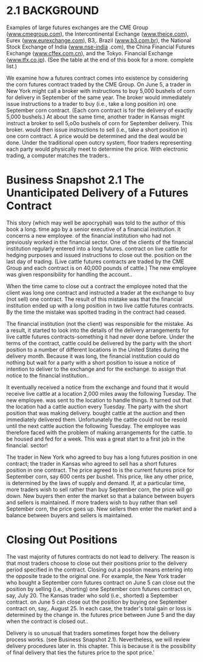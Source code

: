 # 2.1 BACKGROUND  

Examples of large futures exchanges are the CME Group (www.cmegroup.com), the Intercontinental Exchange (www.theice.com), Eurex (www.eurexchange.com), B3,. Brazil (www.b3.com.br), the National Stock Exchange of India (www.nse-india .com), the China Financial Futures Exchange (www.cffex.com.cn), and the Tokyo. Financial Exchange (www.tfx.co.jp). (See the table at the end of this book for a more. complete list.)  

We examine how a futures contract comes into existence by considering the corn futures contract traded by the CME Group. On June 5, a trader in New York might call a broker with instructions to buy 5,000 bushels of corn for delivery in September of the same year. The broker would immediately issue instructions to a trader to buy (i.e., take a long position in) one September corn contract. (Each corn contract is for the delivery of exactly 5,000 bushels.) At about the same time, another trader in Kansas might instruct a broker to sell 5,o0o bushels of corn for September delivery. This broker. would then issue instructions to sell (i.e., take a short position in) one corn contract. A price would be determined and the deal would be done. Under the traditional open outcry system, floor traders representing each party would physically meet to determine the price. With electronic trading, a computer matches the traders..  

# Business Snapshot 2.1 The Unanticipated Delivery of a Futures Contract  

This story (which may well be apocryphal) was told to the author of this book a long. time ago by a senior executive of a financial institution. It concerns a new employee. of the financial institution who had not previously worked in the financial sector. One of the clients of the financial institution regularly entered into a long futures. contract on live cattle for hedging purposes and issued instructions to close out the. position on the last day of trading. (Live cattle futures contracts are traded by the CME Group and each contract is on 40,000 pounds of cattle.) The new employee was given responsibility for handling the account..  

When the time came to close out a contract the employee noted that the client was long one contract and instructed a trader at the exchange to buy (not sell) one contract. The result of this mistake was that the financial institution ended up with a long position in two live cattle futures contracts. By the time the mistake was spotted trading in the contract had ceased.  

The financial institution (not the client) was responsible for the mistake. As a result, it started to look into the details of the delivery arrangements for live cattle futures contracts-something it had never done before. Under the terms of the contract, cattle could be delivered by the party with the short position to a number of different locations in the United States during the delivery month. Because it was long, the financial institution could do nothing but wait for a party with a short position to issue a notice of intention to deliver to the exchange and for the exchange. to assign that notice to the financial institution..  

It eventually received a notice from the exchange and found that it would receive live cattle at a location 2,000 miles away the following Tuesday. The new employee. was sent to the location to handle things. It turned out that the location had a cattle auction every Tuesday. The party with the short position that was making delivery. bought cattle at the auction and then immediately delivered them. Unfortunately the cattle could not be resold until the next cattle auction the following Tuesday. The employee was therefore faced with the problem of making arrangements for the cattle. to be housed and fed for a week. This was a great start to a first job in the financial. sector!  

The trader in New York who agreed to buy has a long futures position in one contract; the trader in Kansas who agreed to sell has a short futures position in one contract. The price agreed to is the current futures price for September corn, say 600 cents per bushel. This price, like any other price, is determined by the laws of supply and demand. If, at a particular time, more traders wish to sell rather than buy September corn, the price will go down. New buyers then enter the market so that a balance between buyers and sellers is maintained. If more traders wish to buy rather than sell September corn, the price goes up. New sellers then enter the market and a balance between buyers and sellers is maintained.  

# Closing Out Positions  

The vast majority of futures contracts do not lead to delivery. The reason is that most traders choose to close out their positions prior to the delivery period specified in the contract. Closing out a position means entering into the opposite trade to the original one. For example, the New York trader who bought a September corn futures contract on June 5 can close out the position by selling (i.e., shorting) one September corn futures contract on, say, July 20. The Kansas trader who sold (i.e., shorted) a September contract. on June 5 can close out the position by buying one September contract on, say,. August 25. In each case, the trader's total gain or loss is determined by the change in. the futures price between June 5 and the day when the contract is closed out..  

Delivery is so unusual that traders sometimes forget how the delivery process works. (see Business Snapshot 2.1). Nevertheless, we will review delivery procedures later in. this chapter. This is because it is the possibility of final delivery that ties the futures price to the spot price.'  
